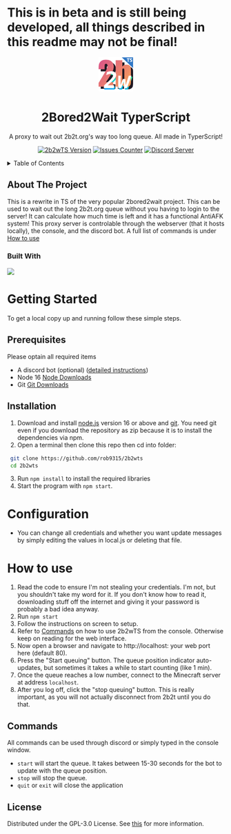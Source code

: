 # This is in beta and is still being developed, all things described in this readme may not be final!

<!-- Logo And Title -->

<p align="center">
  <a href="https://github.com/rob9315/2b2wTSr" title="2Bored2Wait TS">
    <img src="assets/logo.png" width="80px" alt="2Bored2Wait TS"/>
  </a>
</p>
<h1 align="center">2Bored2Wait TyperScript</h1>
<p align="center">A proxy to wait out 2b2t.org's way too long queue. All made in TyperScript!</p>

<!-- Badges -->

<p align="center">
  <a href="https://github.com/rob9315/2b2wTS/releases"><img alt="2b2wTS Version" src="https://img.shields.io/github/package-json/v/Rob9315/2b2wts?style=for-the-badge"/></a>
  <a href="https://github.com/rob9315/2b2wTS/issues"><img alt="Issues Counter" src="https://img.shields.io/github/issues/rob9315/2b2wts?style=for-the-badge"/></a>
  <a href="https://discord.gg/9ZrXZp7nVj"><img alt="Discord Server" src="https://img.shields.io/badge/dynamic/json?label=Discord&color=7289da&query=%24.presence_count&url=https%3A%2F%2Fdiscordapp.com%2Fapi%2Fguilds%2F879482948099919903%2Fwidget.json&style=for-the-badge"/></a>
  </a>
</p>


<!-- TABLE OF CONTENTS -->
<details>
<summary>Table of Contents</summary><p>

1. [About The Project](#about-the-project)
   - [Built With](#built-with)
2. [Getting Started](#getting-started)
   - [Prerequisites](#prerequisites)
   - [Installation](#installation)
3. [How to use](#how-to-use)
   - [Commands](#commands)
4. [Configuration](#configuration)
  
</p></details>

<!-- ABOUT THE PROJECT -->

## About The Project

This is a rewrite in TS of the very popular 2bored2wait project. This can be used to wait out the long 2b2t.org queue without you having to login to the server! It can calculate how much time is left and it has a functional AntiAFK system! This proxy server is controlable through the webserver (that it hosts locally), the console, and the discord bot. A full list of commands is under [How to use](#how-to-use)

### Built With

<a href="https://github.com/rob9315/2b2wTS">
  <img align="center" src="https://github-readme-stats.vercel.app/api/top-langs/?username=rob9315&repo=2b2wTS&layout=compact&hide_title=true" />
</a>


<!-- GETTING STARTED -->

# Getting Started

To get a local copy up and running follow these simple steps.

## Prerequisites

Please optain all required items

- A discord bot (optional) ([detailed instructions](https://discordpy.readthedocs.io/en/stable/discord.html))
- Node 16 [Node Downloads](https://nodejs.org/)
- Git [Git Downloads](https://git-scm.com/downloads)

## Installation

1. Download and install [node.js](https://nodejs.org/) version 16 or above and [git](https://git-scm.com). You need git even if you download the repository as zip because it is to install the dependencies via npm.
2. Open a terminal then clone this repo then cd into folder:
```sh
 git clone https://github.com/rob9315/2b2wts
 cd 2b2wts
```
3. Run `npm install` to install the required libraries
4. Start the program with `npm start`.


# Configuration

- You can change all credentials and whether you want update messages by simply editing the values in local.js or deleting that file.

# How to use

1. Read the code to ensure I'm not stealing your credentials. I'm not, but you shouldn't take my word for it. If you don't know how to read it, downloading stuff off the internet and giving it your password is probably a bad idea anyway.
2. Run `npm start`
3. Follow the instructions on screen to setup.
4. Refer to [Commands](#commands) on how to use 2b2wTS from the console. Otherwise keep on reading for the web interface.
5. Now open a browser and navigate to http://localhost: your web port here (default 80).
6. Press the "Start queuing" button. The queue position indicator auto-updates, but sometimes it takes a while to start counting (like 1 min).
7. Once the queue reaches a low number, connect to the Minecraft server at address `localhost`.
8. After you log off, click the "stop queuing" button. This is really important, as you will not actually disconnect from 2b2t until you do that.

## Commands

All commands can be used through discord or simply typed in the console window.

- `start` will start the queue. It takes between 15-30 seconds for the bot to update with the queue position.
- `stop` will stop the queue.
- `quit` or `exit` will close the application

<!-- CONTRIBUTING -->


## License

Distributed under the GPL-3.0 License. See [this](LICENSE) for more information.


